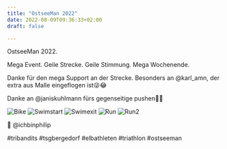 ```yaml
---
title: "OstseeMan 2022"
date: 2022-08-09T09:36:33+02:00
draft: false

---
```


OstseeMan 2022.

Mega Event. Geile Strecke. Geile Stimmung. Mega Wochenende.

Danke für den mega Support an der Strecke.
Besonders an @karl_amn, der extra aus Malle eingeflogen ist😜😂

Danke an @janiskuhlmann fürs gegenseitige pushen💪🏻

![Bike](/Ostseeman_bike.jpg)
![Swimstart](/Ostseeman_Start.jpg)
![Swimexit](/Ostseeman_swim.jpg)
![Run](/Ostseeman_run.jpg)
![Run2](/Ostseeman_run2.jpg)



📸 @ichbinphilip

#tribandits #tsgbergedorf #elbathleten #triathlon #ostseeman
